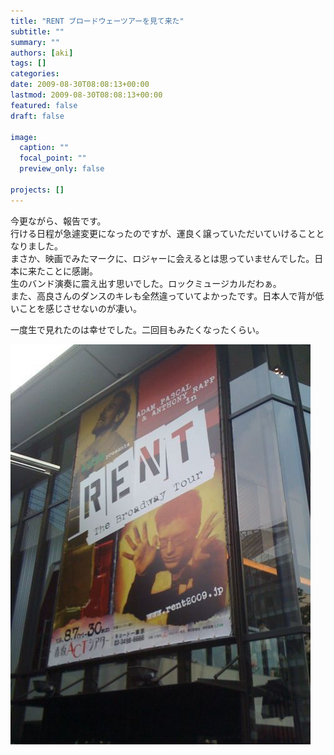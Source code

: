 ```yaml
---
title: "RENT ブロードウェーツアーを見て来た"
subtitle: ""
summary: ""
authors: [aki]
tags: []
categories: 
date: 2009-08-30T08:08:13+00:00
lastmod: 2009-08-30T08:08:13+00:00
featured: false
draft: false

image:
  caption: ""
  focal_point: ""
  preview_only: false

projects: []
---
```

今更ながら、報告です。  
行ける日程が急遽変更になったのですが、運良く譲っていただいていけることとなりました。  
まさか、映画でみたマークに、ロジャーに会えるとは思っていませんでした。日本に来たことに感謝。  
生のバンド演奏に震え出す思いでした。ロックミュージカルだわぁ。  
また、高良さんのダンスのキレも全然違っていてよかったです。日本人で背が低いことを感じさせないのが凄い。

一度生で見れたのは幸せでした。二回目もみたくなったくらい。

[![](p_1600_1200_d07a4775-6c1b-4fe7-8a6f-91034d676bc0.jpeg)](p_1600_1200_d07a4775-6c1b-4fe7-8a6f-91034d676bc0.jpeg)
